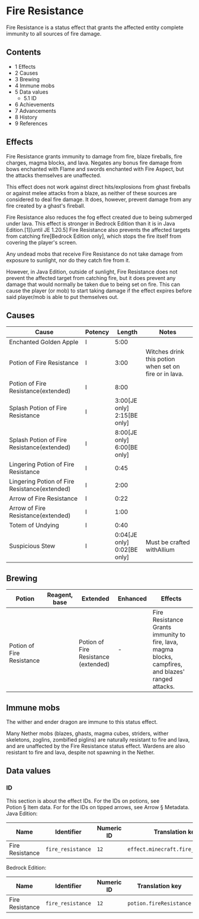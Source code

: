 # Fire Resistance
Fire Resistance is a status effect that grants the affected entity complete immunity to all sources of fire damage.

## Contents
- 1 Effects
- 2 Causes
- 3 Brewing
- 4 Immune mobs
- 5 Data values
	- 5.1 ID
- 6 Achievements
- 7 Advancements
- 8 History
- 9 References

## Effects
Fire Resistance grants immunity to damage from fire, blaze fireballs, fire charges, magma blocks, and lava. Negates any bonus fire damage from bows enchanted with Flame and swords enchanted with Fire Aspect, but the attacks themselves are unaffected.

This effect does not work against direct hits/explosions from ghast fireballs or against melee attacks from a blaze, as neither of these sources are considered to deal fire damage. It does, however, prevent damage from any fire created by a ghast's fireball.

Fire Resistance also reduces the fog effect created due to being submerged under lava. This effect is stronger in Bedrock Edition than it is in Java Edition.[1]‌[until JE 1.20.5] Fire Resistance also prevents the affected targets from catching fire‌[Bedrock Edition  only], which stops the fire itself from covering the player's screen.

Any undead mobs that receive Fire Resistance do not take damage from exposure to sunlight, nor do they catch fire from it.

However, in Java Edition, outside of sunlight, Fire Resistance does not prevent the affected target from catching fire, but it does prevent any damage that would normally be taken due to being set on fire. This can cause the player (or mob) to start taking damage if the effect expires before said player/mob is able to put themselves out.

## Causes
| Cause                                         | Potency | Length                              | Notes                                                  |
|-----------------------------------------------|---------|-------------------------------------|--------------------------------------------------------|
| Enchanted Golden Apple                        | I       | 5:00                                |                                                        |
| Potion of Fire Resistance                     | I       | 3:00                                | Witches drink this potion when set on fire or in lava. |
| Potion of Fire Resistance(extended)           | I       | 8:00                                |                                                        |
| Splash Potion of Fire Resistance              | I       | 3:00‌[JE  only]<br/>2:15‌[BE  only] |                                                        |
| Splash Potion of Fire Resistance(extended)    | I       | 8:00‌[JE  only]<br/>6:00‌[BE  only] |                                                        |
| Lingering Potion of Fire Resistance           | I       | 0:45                                |                                                        |
| Lingering Potion of Fire Resistance(extended) | I       | 2:00                                |                                                        |
| Arrow of Fire Resistance                      | I       | 0:22                                |                                                        |
| Arrow of Fire Resistance(extended)            | I       | 1:00                                |                                                        |
| Totem of Undying                              | I       | 0:40                                |                                                        |
| Suspicious Stew                               | I       | 0:04‌[JE  only]<br/>0:02‌[BE  only] | Must be crafted withAllium                             |

## Brewing
| Potion                         | Reagent, base | Extended                                  | Enhanced | Effects                                                                                                 |
|--------------------------------|---------------|-------------------------------------------|----------|---------------------------------------------------------------------------------------------------------|
| <br/>Potion of Fire Resistance |               | <br/>Potion of Fire Resistance (extended) | -        | Fire Resistance<br/>Grants immunity to fire, lava, magma blocks, campfires, and blazes' ranged attacks. |

## Immune mobs
The wither and ender dragon are immune to this status effect.

Many Nether mobs (blazes, ghasts, magma cubes, striders, wither skeletons, zoglins, zombified piglins) are naturally resistant to fire and lava, and are unaffected by the Fire Resistance status effect. Wardens are also resistant to fire and lava, despite not spawning in the Nether.

## Data values
### ID
This section is about the effect IDs.  For the IDs on potions, see Potion § Item data.  For for the IDs on tipped arrows, see Arrow § Metadata.
Java Edition:

| Name            | Identifier        | Numeric ID | Translation key                    |
|-----------------|-------------------|------------|------------------------------------|
| Fire Resistance | `fire_resistance` | `12`       | `effect.minecraft.fire_resistance` |

Bedrock Edition:

| Name            | Identifier        | Numeric ID | Translation key         |
|-----------------|-------------------|------------|-------------------------|
| Fire Resistance | `fire_resistance` | `12`       | `potion.fireResistance` |


